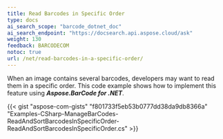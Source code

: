 ```yaml
---
title: Read Barcodes in Specific Order
type: docs
ai_search_scope: "barcode_dotnet_doc"
ai_search_endpoint: "https://docsearch.api.aspose.cloud/ask"
weight: 130
feedback: BARCODECOM
notoc: true
url: /net/read-barcodes-in-a-specific-order/
---
```


When an image contains several barcodes, developers may want to read them in a specific order. This code example shows how to implement this feature using ***Aspose.BarCode for .NET***.   

{{< gist "aspose-com-gists" "f801733f5eb53b0777dd38da9db8366a" "Examples-CSharp-ManageBarCodes-ReadAndSortBarcodesInSpecificOrder-ReadAndSortBarcodesInSpecificOrder.cs" >}}
